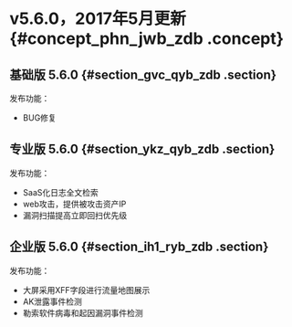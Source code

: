 # v5.6.0，2017年5月更新 {#concept_phn_jwb_zdb .concept}

## 基础版 5.6.0 {#section_gvc_qyb_zdb .section}

发布功能：

-   BUG修复

## 专业版 5.6.0 {#section_ykz_qyb_zdb .section}

发布功能：

-   SaaS化日志全文检索
-   web攻击，提供被攻击资产IP
-   漏洞扫描提高立即回扫优先级

## 企业版 5.6.0 {#section_ih1_ryb_zdb .section}

发布功能：

-   大屏采用XFF字段进行流量地图展示
-   AK泄露事件检测
-   勒索软件病毒和起因漏洞事件检测

